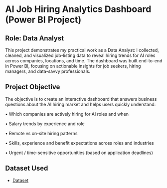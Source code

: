 # AI Job Hiring Analytics Dashboard (Power BI Project)
## Role: Data Analyst
This project demonstrates my practical work as a Data Analyst: I collected, cleaned, and visualized job-listing data to reveal hiring trends for AI roles across companies, locations, and time. The dashboard was built end-to-end in Power BI, focusing on actionable insights for job seekers, hiring managers, and data-savvy professionals.

## Project Objective
The objective is to create an interactive dashboard that answers business questions about the AI hiring market and helps users quickly understand:

•	Which companies are actively hiring for AI roles and when

•	Salary trends by experience and role

•	Remote vs on-site hiring patterns

•	Skills, experience and benefit expectations across roles and industries

•	Urgent / time-sensitive opportunities (based on application deadlines)

## Dataset Used
- <a href="https://github.com/Atif20004/AI-Job-Hiring-Analytics-Dashboard/blob/main/Ai_hiring_data.xlsx">Dataset</a>
